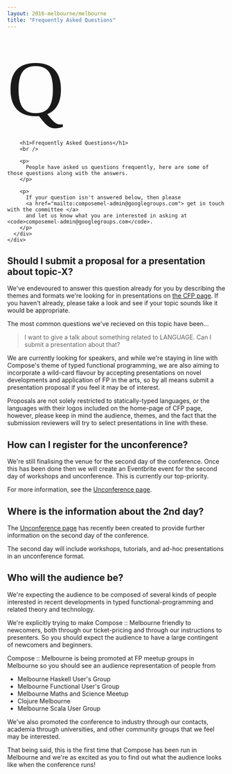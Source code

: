 ```yaml
---
layout: 2016-melbourne/melbourne
title: "Frequently Asked Questions"
---
```


<div class="sep talk melbourne" data-stellar-background-ratio="0.5" style="background-position: 50% -91.5px;"></div>

<br />
<div class="container">
  <div class="row">
    <div class="col-lg-4 col-md-4 col-sm-4 name">
      <div class="row">
        <div class="col-lg-12 col-md-3 col-sm-3 col-xs-3 logo">
          <span style="font-size: 1300%; font-family: cursive;">Q</span>
        </div>
      </div>
    </div>
    <div class="col-lg-8 col-md-8 col-sm-8 name-desc">
      <div class="col-lg-10 col-md-10 col-sm-10">

        <h1>Frequently Asked Questions</h1>
        <br />

        <p>
          People have asked us questions frequently, here are some of those questions along with the answers.
        </p>

        <p>
          If your question isn't answered below, then please 
          <a href="mailto:composemel-admin@googlegroups.com"> get in touch with the committee </a>
          and let us know what you are interested in asking at <code>composemel-admin@googlegroups.com</code>.
        </p>
      </div>
    </div>
  </div>
</div>

<div class="container cfpsection" id="submission">
  <div class="row">
    <div class="col-lg-4 col-md-4 col-sm-4 name">
      <h2> Should I submit a proposal for a presentation about topic-X? </h2>
    </div>
    <div class="col-lg-8 col-md-8 col-sm-8 name-desc">
      <div class="col-lg-10 col-md-10 col-sm-10">
        <p>
          We've endevoured to answer this question already for you by describing the themes and
          formats we're looking for in presentations on <a href="/2016-melbourne/cfp">the CFP page</a>.
          If you haven't already, please take a look and see if your topic sounds like it would be appropriate.
        </p>
        <p>
          The most common questions we've recieved on this topic have been...
        </p>
        <blockquote>
          I want to give a talk about something related to LANGUAGE.
          Can I submit a presentation about that?
        </blockquote>
        <p>
          We are currently looking for speakers, and while we're staying in
          line with Compose's theme of typed functional programming, we are
          also aiming to incorporate a wild-card flavour by accepting
          presentations on novel developments and application of FP in the
          arts, so by all means submit a presentation proposal if you feel it
          may be of interest.
        </p>
        <p>
          Proposals are not solely restricted to statically-typed languages, or the languages
          with their logos included on the home-page of CFP page, however,
          please keep in mind the audience, themes, and the fact that the submission
          reviewers will try to select presentations in line with these.
        </p>
      </div>
    </div>
  </div>
</div>

<div class="container cfpsection" id="guidelines">
  <div class="row">
    <div class="col-lg-4 col-md-4 col-sm-4 name">
      <h2> How can I register for the unconference? </h2>
    </div>
    <div class="col-lg-8 col-md-8 col-sm-8 name-desc">
      <div class="col-lg-10 col-md-10 col-sm-10">
        <p>
          We're still finalising the venue for the second day of the conference.
          Once this has been done then we will create an Eventbrite event for
          the second day of workshops and unconference.
          This is currently our top-priority.
        </p>
        <p>
          For more information, see the <a href="/2016-melbourne/unconference">Unconference page</a>.
        </p>
      </div>
    </div>
  </div>
</div>

<div class="container cfpsection" id="guidelines">
  <div class="row">
    <div class="col-lg-4 col-md-4 col-sm-4 name">
      <h2> Where is the information about the 2nd day? </h2>
    </div>
    <div class="col-lg-8 col-md-8 col-sm-8 name-desc">
      <div class="col-lg-10 col-md-10 col-sm-10">
        <p>
          The <a href="/2016-melbourne/unconference">Unconference page</a>
          has recently been created to provide further information on the
          second day of the conference.
        </p>
        <p>
          The second day will include workshops, tutorials, and ad-hoc
          presentations in an unconference format.
        </p>
      </div>
    </div>
  </div>
</div>

<div class="container cfpsection" id="guidelines">
  <div class="row">
    <div class="col-lg-4 col-md-4 col-sm-4 name">
      <h2> Who will the audience be? </h2>
    </div>
    <div class="col-lg-8 col-md-8 col-sm-8 name-desc">
      <div class="col-lg-10 col-md-10 col-sm-10">
        <p>
          We're expecting the audience to be composed of several kinds of people interested
          in recent developments in typed functional-programming and related
          theory and technology.
        </p>
        <p>
          We're explicitly trying to make Compose :: Melbourne friendly to newcomers, both
          through our ticket-pricing and through our instructions to presenters. So you
          should expect the audience to have a large contingent of newcomers and beginners.
        </p>
        <p>
          Compose :: Melbourne is being promoted at FP meetup groups in Melbourne so
          you should see an audience representation of people from
        </p>
        <ul>
          <li>Melbourne Haskell User's Group</li>
          <li>Melbourne Functional User's Group</li>
          <li>Melbourne Maths and Science Meetup</li>
          <li>Clojure Melbourne</li>
          <li>Melbourne Scala User Group</li>
        </ul>
        <p>
          We've also promoted the conference to industry through our contacts, 
          academia through universities, and other community groups that we
          feel may be interested.
        </p>
        <p>
          That being said, this is the first time that Compose has been run in
          Melbourne and we're as excited as you to find out what the audience
          looks like when the conference runs!
        </p>
      </div>
    </div>
  </div>
</div>
